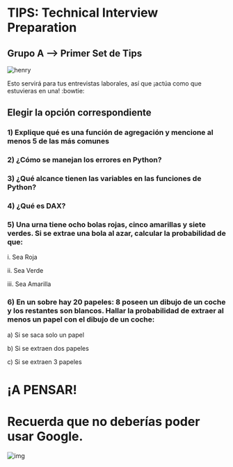 <h1>TIPS: Technical Interview Preparation</h1>
<h2>Grupo A --&gt; Primer Set de Tips</h2>
<p><img alt="henry" src="https://blog.soyhenry.com/content/images/2021/02/HEADER-BLOG-NEGRO-01.jpg" /> </p>
<p>Esto servirá para tus entrevistas laborales, así que ¡actúa como que estuvieras en una! :bowtie: </p>
<h2>Elegir la opción correspondiente</h2>
<h3>1)  Explique qué es una función de agregación y mencione al menos 5 de las más comunes</h3>
<h3>2)  ¿Cómo se manejan los errores en Python?</h3>
<h3>3)  ¿Qué alcance tienen las variables en las funciones de Python?</h3>
<h3>4)  ¿Qué es DAX?</h3>
<h3>5)  Una urna tiene ocho bolas rojas, cinco amarillas y siete verdes. Si se extrae una bola al azar, calcular la probabilidad de que:</h3>
<p>i. Sea Roja</p>
<p>ii. Sea Verde</p>
<p>iii. Sea Amarilla</p>
<h3>6)  En un sobre hay 20 papeles: 8 poseen un dibujo de un coche y los restantes son blancos. Hallar la probabilidad de extraer al menos un papel con el dibujo de un coche:</h3>
<p>a) Si se saca solo un papel</p>
<p>b) Si se extraen dos papeles</p>
<p>c) Si se extraen 3 papeles</p>
<h1>¡A PENSAR!</h1>
<h1>Recuerda que no deberías poder usar Google.</h1>
<p><img alt="img" src="https://thumbs.gfycat.com/KaleidoscopicFaintHind-size_restricted.gif" /></p>
